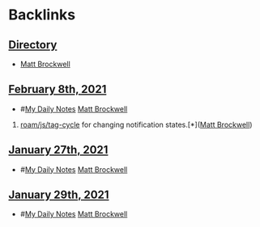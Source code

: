 
# Backlinks
## [Directory](<Directory.md>)
- [Matt Brockwell](<Matt Brockwell.md>)

## [February 8th, 2021](<February 8th, 2021.md>)
- #[My Daily Notes](<My Daily Notes.md>) [Matt Brockwell](<Matt Brockwell.md>)

1. [roam/js/tag-cycle](<roam/js/tag-cycle.md>) for changing notification states.[*]([Matt Brockwell](<Matt Brockwell.md>))

## [January 27th, 2021](<January 27th, 2021.md>)
- #[My Daily Notes](<My Daily Notes.md>) [Matt Brockwell](<Matt Brockwell.md>)

## [January 29th, 2021](<January 29th, 2021.md>)
- #[My Daily Notes](<My Daily Notes.md>) [Matt Brockwell](<Matt Brockwell.md>)

